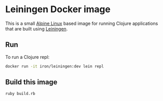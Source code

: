 # Leiningen Docker image

This is a small [Alpine Linux](http://www.alpinelinux.org/) based image for running Clojure applications 
that are built using [Leiningen](http://leiningen.org/).

## Run

To run a Clojure repl:

```sh
docker run -it iron/leiningen:dev lein repl
```

## Build this image

```sh
ruby build.rb
```

